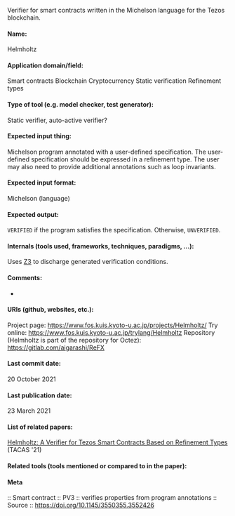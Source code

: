 Verifier for smart contracts written in the Michelson language for the Tezos blockchain.

#### Name:
Helmholtz

#### Application domain/field:
Smart contracts
Blockchain
Cryptocurrency
Static verification
Refinement types

#### Type of tool (e.g. model checker, test generator): 
Static verifier, auto-active verifier?

#### Expected input thing:
Michelson program annotated with a user-defined specification.
The user-defined specification should be expressed in a refinement type. The user may also need to provide additional annotations such as loop invariants.

#### Expected input format:
Michelson (language)

#### Expected output:
`VERIFIED` if the program satisfies the specification. Otherwise, `UNVERIFIED`.

#### Internals (tools used, frameworks, techniques, paradigms, ...):
Uses [Z3](Solvers/SMT/Z3.md) to discharge generated verification conditions.

#### Comments:
-

#### URIs (github, websites, etc.):
Project page: https://www.fos.kuis.kyoto-u.ac.jp/projects/Helmholtz/
Try online: https://www.fos.kuis.kyoto-u.ac.jp/trylang/Helmholtz
Repository (Helmholtz is part of the repository for Octez): https://gitlab.com/aigarashi/ReFX

#### Last commit date:
20 October 2021

#### Last publication date:
23 March 2021

#### List of related papers:
[Helmholtz: A Verifier for Tezos Smart Contracts Based on Refinement Types](https://doi.org/10.1007/978-3-030-72013-1_14) (TACAS '21)

#### Related tools (tools mentioned or compared to in the paper):

#### Meta
:: Smart contract
:: PV3 :: verifies properties from program annotations
:: Source :: https://doi.org/10.1145/3550355.3552426